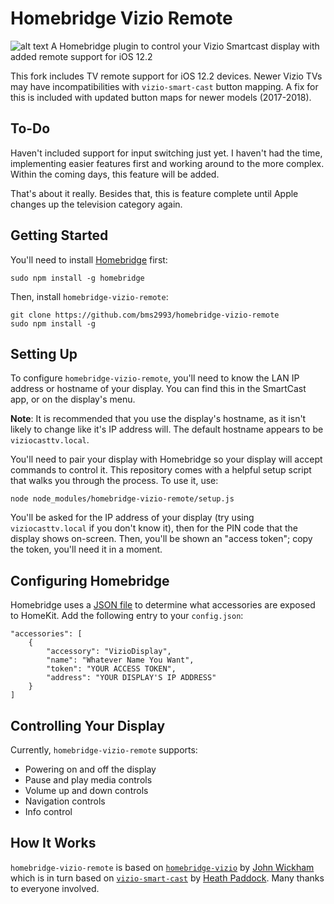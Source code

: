 # Homebridge Vizio Remote
![alt text](https://pbs.twimg.com/media/DyYIQnTX4AAVKuV.jpg)
A Homebridge plugin to control your Vizio Smartcast display with added remote support for iOS 12.2

This fork includes TV remote support for iOS 12.2 devices. Newer Vizio TVs may have incompatibilities with `vizio-smart-cast` button mapping. A fix for this is included with updated button maps for newer models (2017-2018).

## To-Do
Haven't included support for input switching just yet. I haven't had the time, implementing easier features first and working around to the more complex. Within the coming days, this feature will be added.

That's about it really. Besides that, this is feature complete until Apple changes up the television category again.

## Getting Started
You'll need to install [Homebridge](https://github.com/nfarina/homebridge) first:

````
sudo npm install -g homebridge
````

Then, install `homebridge-vizio-remote`:

````
git clone https://github.com/bms2993/homebridge-vizio-remote
sudo npm install -g
````

## Setting Up
To configure `homebridge-vizio-remote`, you'll need to know the LAN IP address or hostname of your display. You can find this in the SmartCast app, or on the display's menu.

**Note**: It is recommended that you use the display's hostname, as it isn't likely to change like it's IP address will. The default hostname appears to be `viziocasttv.local`.

You'll need to pair your display with Homebridge so your display will accept commands to control it. This repository comes with a helpful setup script that walks you through the process. To use it, use:

````
node node_modules/homebridge-vizio-remote/setup.js
````

You'll be asked for the IP address of your display (try using `viziocasttv.local` if you don't know it), then for the PIN code that the display shows on-screen. Then, you'll be shown an "access token"; copy the token, you'll need it in a moment.

## Configuring Homebridge
Homebridge uses a [JSON file](https://github.com/nfarina/homebridge#quick-overview) to determine what accessories are exposed to HomeKit. Add the following entry to your `config.json`:

````
"accessories": [
    {
        "accessory": "VizioDisplay",
        "name": "Whatever Name You Want",
        "token": "YOUR ACCESS TOKEN",
        "address": "YOUR DISPLAY'S IP ADDRESS"
    }
]
````

## Controlling Your Display
Currently, `homebridge-vizio-remote` supports:
- Powering on and off the display
- Pause and play media controls
- Volume up and down controls
- Navigation controls
- Info control

## How It Works
`homebridge-vizio-remote` is based on [`homebridge-vizio`](https://github.com/johnwickham/homebridge-vizio) by [John Wickham](https://github.com/johnwickham) which is in turn based on [`vizio-smart-cast`](https://github.com/heathbar/vizio-smart-cast/blob/master/README.md) by [Heath Paddock](https://github.com/heathbar). Many thanks to everyone involved.
